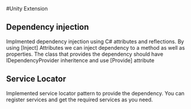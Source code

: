 #Unity Extension

## Dependency injection 
Implmented dependency injection using C# attributes and reflections. By using [Inject] Attributes we can inject dependency to a method as well as properties. The class that provides the dependency should have IDependencyProvider inheritence and use [Provide] attribute

## Service Locator 
Implemented service locator pattern to provide the dependency. You can register services and get the required services as you need. 
